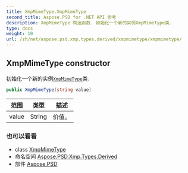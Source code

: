 ```yaml
---
title: XmpMimeType.XmpMimeType
second_title: Aspose.PSD for .NET API 参考
description: XmpMimeType 构造函数. 初始化一个新的实例XmpMimeType类.
type: docs
weight: 10
url: /zh/net/aspose.psd.xmp.types.derived/xmpmimetype/xmpmimetype/
---
```

## XmpMimeType constructor

初始化一个新的实例[`XmpMimeType`](../)类.

```csharp
public XmpMimeType(string value)
```

| 范围 | 类型 | 描述 |
| --- | --- | --- |
| value | String | 价值。 |

### 也可以看看

* class [XmpMimeType](../)
* 命名空间 [Aspose.PSD.Xmp.Types.Derived](../../xmpmimetype/)
* 部件 [Aspose.PSD](../../../)


